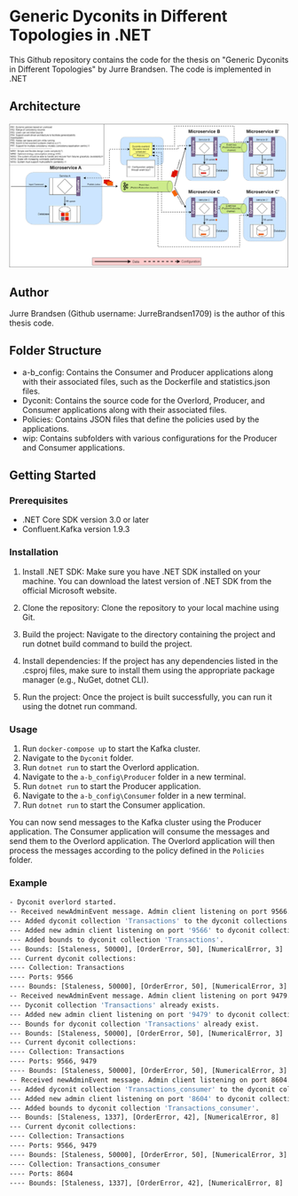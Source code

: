 # Generic Dyconits in Different Topologies in .NET
This Github repository contains the code for the thesis on "Generic Dyconits in Different Topologies" by Jurre Brandsen. The code is implemented in .NET

## Architecture
![Architecture](architecture.png)

## Author
Jurre Brandsen (Github username: JurreBrandsen1709) is the author of this thesis code.

## Folder Structure
* a-b_config: Contains the Consumer and Producer applications along with their associated files, such as the Dockerfile and statistics.json files.
* Dyconit: Contains the source code for the Overlord, Producer, and Consumer applications along with their associated files.
* Policies: Contains JSON files that define the policies used by the applications.
* wip: Contains subfolders with various configurations for the Producer and Consumer applications.

## Getting Started
### Prerequisites
* .NET Core SDK version 3.0 or later
* Confluent.Kafka version 1.9.3

### Installation
1. Install .NET SDK: Make sure you have .NET SDK installed on your machine. You can download the latest version of .NET SDK from the official Microsoft website.

1. Clone the repository: Clone the repository to your local machine using Git.

1. Build the project: Navigate to the directory containing the project and run dotnet build command to build the project.

1. Install dependencies: If the project has any dependencies listed in the .csproj files, make sure to install them using the appropriate package manager (e.g., NuGet, dotnet CLI).

1. Run the project: Once the project is built successfully, you can run it using the dotnet run command.

### Usage
1. Run `docker-compose up` to start the Kafka cluster.
1. Navigate to the `Dyconit` folder.
1. Run `dotnet run` to start the Overlord application.
1. Navigate to the `a-b_config\Producer` folder in a new terminal.
1. Run `dotnet run` to start the Producer application.
1. Navigate to the `a-b_config\Consumer` folder in a new terminal.
1. Run `dotnet run` to start the Consumer application.

You can now send messages to the Kafka cluster using the Producer application. The Consumer application will consume the messages and send them to the Overlord application. The Overlord application will then process the messages according to the policy defined in the `Policies` folder.

### Example
```bash
- Dyconit overlord started.
-- Received newAdminEvent message. Admin client listening on port 9566.
--- Added dyconit collection 'Transactions' to the dyconit collections.
--- Added new admin client listening on port '9566' to dyconit collection 'Transactions'.
--- Added bounds to dyconit collection 'Transactions'.
--- Bounds: [Staleness, 50000], [OrderError, 50], [NumericalError, 3]
--- Current dyconit collections:
---- Collection: Transactions
---- Ports: 9566
---- Bounds: [Staleness, 50000], [OrderError, 50], [NumericalError, 3]
-- Received newAdminEvent message. Admin client listening on port 9479.
--- Dyconit collection 'Transactions' already exists.
--- Added new admin client listening on port '9479' to dyconit collection 'Transactions'.
--- Bounds for dyconit collection 'Transactions' already exist.
--- Bounds: [Staleness, 50000], [OrderError, 50], [NumericalError, 3]
--- Current dyconit collections:
---- Collection: Transactions
---- Ports: 9566, 9479
---- Bounds: [Staleness, 50000], [OrderError, 50], [NumericalError, 3]
-- Received newAdminEvent message. Admin client listening on port 8604.
--- Added dyconit collection 'Transactions_consumer' to the dyconit collections.
--- Added new admin client listening on port '8604' to dyconit collection 'Transactions_consumer'.
--- Added bounds to dyconit collection 'Transactions_consumer'.
--- Bounds: [Staleness, 1337], [OrderError, 42], [NumericalError, 8]
--- Current dyconit collections:
---- Collection: Transactions
---- Ports: 9566, 9479
---- Bounds: [Staleness, 50000], [OrderError, 50], [NumericalError, 3]
---- Collection: Transactions_consumer
---- Ports: 8604
---- Bounds: [Staleness, 1337], [OrderError, 42], [NumericalError, 8]
```